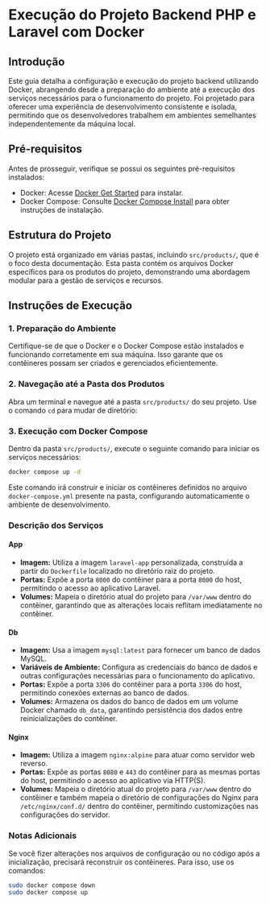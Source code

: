 # Execução do Projeto Backend PHP e Laravel com Docker

## Introdução

Este guia detalha a configuração e execução do projeto backend utilizando Docker, abrangendo desde a preparação do ambiente até a execução dos serviços necessários para o funcionamento do projeto. Foi projetado para oferecer uma experiência de desenvolvimento consistente e isolada, permitindo que os desenvolvedores trabalhem em ambientes semelhantes independentemente da máquina local.

## Pré-requisitos

Antes de prosseguir, verifique se possui os seguintes pré-requisitos instalados:

- Docker: Acesse [Docker Get Started](https://www.docker.com/get-started) para instalar.
- Docker Compose: Consulte [Docker Compose Install](https://docs.docker.com/compose/install/) para obter instruções de instalação.

## Estrutura do Projeto

O projeto está organizado em várias pastas, incluindo `src/products/`, que é o foco desta documentação. Esta pasta contém os arquivos Docker específicos para os produtos do projeto, demonstrando uma abordagem modular para a gestão de serviços e recursos.

## Instruções de Execução

### 1. Preparação do Ambiente

Certifique-se de que o Docker e o Docker Compose estão instalados e funcionando corretamente em sua máquina. Isso garante que os contêineres possam ser criados e gerenciados eficientemente.

### 2. Navegação até a Pasta dos Produtos

Abra um terminal e navegue até a pasta `src/products/` do seu projeto. Use o comando `cd` para mudar de diretório:

### 3. Execução com Docker Compose

Dentro da pasta `src/products/`, execute o seguinte comando para iniciar os serviços necessários:

```bash
docker compose up -d
```

Este comando irá construir e iniciar os contêineres definidos no arquivo `docker-compose.yml` presente na pasta, configurando automaticamente o ambiente de desenvolvimento.

### Descrição dos Serviços

#### App

- **Imagem:** Utiliza a imagem `laravel-app` personalizada, construída a partir do `Dockerfile` localizado no diretório raiz do projeto.
- **Portas:** Expõe a porta `8000` do contêiner para a porta `8000` do host, permitindo o acesso ao aplicativo Laravel.
- **Volumes:** Mapeia o diretório atual do projeto para `/var/www` dentro do contêiner, garantindo que as alterações locais reflitam imediatamente no contêiner.

#### Db

- **Imagem:** Usa a imagem `mysql:latest` para fornecer um banco de dados MySQL.
- **Variáveis de Ambiente:** Configura as credenciais do banco de dados e outras configurações necessárias para o funcionamento do aplicativo.
- **Portas:** Expõe a porta `3306` do contêiner para a porta `3306` do host, permitindo conexões externas ao banco de dados.
- **Volumes:** Armazena os dados do banco de dados em um volume Docker chamado `db_data`, garantindo persistência dos dados entre reinicializações do contêiner.

#### Nginx

- **Imagem:** Utiliza a imagem `nginx:alpine` para atuar como servidor web reverso.
- **Portas:** Expõe as portas `8080` e `443` do contêiner para as mesmas portas do host, permitindo o acesso ao aplicativo via HTTP(S).
- **Volumes:** Mapeia o diretório atual do projeto para `/var/www` dentro do contêiner e também mapeia o diretório de configurações do Nginx para `/etc/nginx/conf.d/` dentro do contêiner, permitindo customizações nas configurações do servidor.

### Notas Adicionais

Se você fizer alterações nos arquivos de configuração ou no código após a inicialização, precisará reconstruir os contêineres. Para isso, use os comandos:

```bash
sudo docker compose down
sudo docker compose up
```

